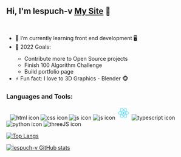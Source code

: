 <h2>Hi, I'm lespuch-v <a href="www.google.com">My Site</a> 👋</h2>
</br>
<ul>
    <li>📒 I’m currently learning front end development 🖥️</li>
    <li>🥅 2022 Goals:</li>
<ul>
    <li>Contribute more to Open Source projects</li>
    <li>Finish 100 Algorithm Challenge</li>
    <li>Build portfolio page</li>
</ul>
<li>⚡ Fun fact: I love to 3D Graphics - Blender 🐵</li>
</ul>
<style>
  .image-container{
    padding: 10px;
    }
</style>

### Languages and Tools:
<div class="image-container" style="display:inline;">
<img src="https://upload.wikimedia.org/wikipedia/commons/thumb/6/61/HTML5_logo_and_wordmark.svg/1280px-HTML5_logo_and_wordmark.svg.png" alt="html icon" width="35px">
<img src="https://upload.wikimedia.org/wikipedia/commons/thumb/d/d5/CSS3_logo_and_wordmark.svg/800px-CSS3_logo_and_wordmark.svg.png" alt="css icon" width="25px">
<img src="https://upload.wikimedia.org/wikipedia/commons/thumb/6/6a/JavaScript-logo.png/600px-JavaScript-logo.png" alt="js icon" width="30px">
<img src="https://upload.wikimedia.org/wikipedia/commons/thumb/9/9a/Visual_Studio_Code_1.35_icon.svg/640px-Visual_Studio_Code_1.35_icon.svg.png" alt="js icon" width="30px">
<img src="https://raw.githubusercontent.com/github/explore/80688e429a7d4ef2fca1e82350fe8e3517d3494d/topics/react/react.png" alt="react icon" width="35px">
    <img src="https://upload.wikimedia.org/wikipedia/commons/thumb/4/4c/Typescript_logo_2020.svg/512px-Typescript_logo_2020.svg.png" alt="typescript icon" width="35px">
    <img src="https://upload.wikimedia.org/wikipedia/commons/thumb/c/c3/Python-logo-notext.svg/110px-Python-logo-notext.svg.png" alt="python icon" width="35px">
    <img src="https://img.stackshare.io/service/5883/preview.png" alt="threeJS icon" width="35px">
    
    
    
    
</div>

[![Top Langs](https://github-readme-stats.vercel.app/api/top-langs/?username=lespuch-v&layout=compact)](https://github.com/lespuch-v/github-readme-stats)

[![lespuch-v GitHub stats](https://github-readme-stats.vercel.app/api?username=lespuch-v)](https://github.com/lespuch-v/github-readme-stats)


